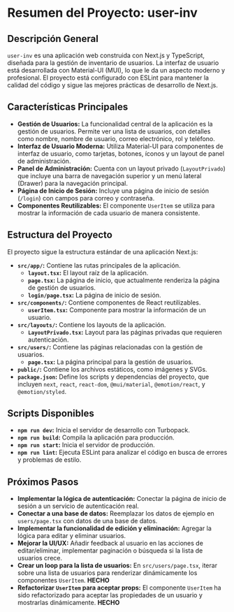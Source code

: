 # Resumen del Proyecto: user-inv

## Descripción General

`user-inv` es una aplicación web construida con Next.js y TypeScript, diseñada para la gestión de inventario de usuarios. La interfaz de usuario está desarrollada con Material-UI (MUI), lo que le da un aspecto moderno y profesional. El proyecto está configurado con ESLint para mantener la calidad del código y sigue las mejores prácticas de desarrollo de Next.js.

## Características Principales

- **Gestión de Usuarios:** La funcionalidad central de la aplicación es la gestión de usuarios. Permite ver una lista de usuarios, con detalles como nombre, nombre de usuario, correo electrónico, rol y teléfono.
- **Interfaz de Usuario Moderna:** Utiliza Material-UI para componentes de interfaz de usuario, como tarjetas, botones, íconos y un layout de panel de administración.
- **Panel de Administración:** Cuenta con un layout privado (`LayoutPrivado`) que incluye una barra de navegación superior y un menú lateral (Drawer) para la navegación principal.
- **Página de Inicio de Sesión:** Incluye una página de inicio de sesión (`/login`) con campos para correo y contraseña.
- **Componentes Reutilizables:** El componente `UserItem` se utiliza para mostrar la información de cada usuario de manera consistente.

## Estructura del Proyecto

El proyecto sigue la estructura estándar de una aplicación Next.js:

- **`src/app/`:** Contiene las rutas principales de la aplicación.
  - **`layout.tsx`:** El layout raíz de la aplicación.
  - **`page.tsx`:** La página de inicio, que actualmente renderiza la página de gestión de usuarios.
  - **`login/page.tsx`:** La página de inicio de sesión.
- **`src/components/`:** Contiene componentes de React reutilizables.
  - **`userItem.tsx`:** Componente para mostrar la información de un usuario.
- **`src/layouts/`:** Contiene los layouts de la aplicación.
  - **`LayoutPrivado.tsx`:** Layout para las páginas privadas que requieren autenticación.
- **`src/users/`:** Contiene las páginas relacionadas con la gestión de usuarios.
  - **`page.tsx`:** La página principal para la gestión de usuarios.
- **`public/`:** Contiene los archivos estáticos, como imágenes y SVGs.
- **`package.json`:** Define los scripts y dependencias del proyecto, que incluyen `next`, `react`, `react-dom`, `@mui/material`, `@emotion/react`, y `@emotion/styled`.

## Scripts Disponibles

- **`npm run dev`:** Inicia el servidor de desarrollo con Turbopack.
- **`npm run build`:** Compila la aplicación para producción.
- **`npm run start`:** Inicia el servidor de producción.
- **`npm run lint`:** Ejecuta ESLint para analizar el código en busca de errores y problemas de estilo.

## Próximos Pasos

- **Implementar la lógica de autenticación:** Conectar la página de inicio de sesión a un servicio de autenticación real.
- **Conectar a una base de datos:** Reemplazar los datos de ejemplo en `users/page.tsx` con datos de una base de datos.
- **Implementar la funcionalidad de edición y eliminación:** Agregar la lógica para editar y eliminar usuarios.
- **Mejorar la UI/UX:** Añadir feedback al usuario en las acciones de editar/eliminar, implementar paginación o búsqueda si la lista de usuarios crece.
- **Crear un loop para la lista de usuarios:** En `src/users/page.tsx`, iterar sobre una lista de usuarios para renderizar dinámicamente los componentes `UserItem`. **HECHO**
- **Refactorizar `UserItem` para aceptar props:** El componente `UserItem` ha sido refactorizado para aceptar las propiedades de un usuario y mostrarlas dinámicamente. **HECHO**
